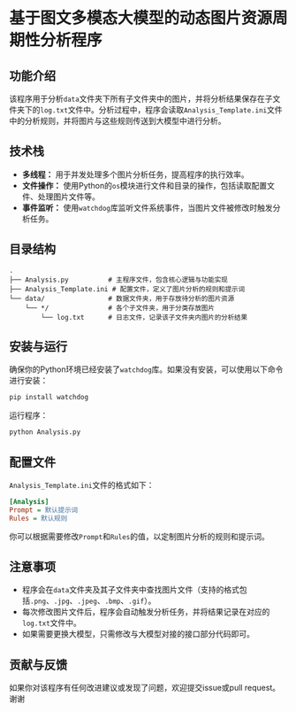 # 基于图文多模态大模型的动态图片资源周期性分析程序

## 功能介绍
该程序用于分析`data`文件夹下所有子文件夹中的图片，并将分析结果保存在子文件夹下的`log.txt`文件中。分析过程中，程序会读取`Analysis_Template.ini`文件中的分析规则，并将图片与这些规则传送到大模型中进行分析。

## 技术栈
- **多线程：** 用于并发处理多个图片分析任务，提高程序的执行效率。
- **文件操作：** 使用Python的`os`模块进行文件和目录的操作，包括读取配置文件、处理图片文件等。
- **事件监听：** 使用`watchdog`库监听文件系统事件，当图片文件被修改时触发分析任务。

## 目录结构
```
.
├── Analysis.py          # 主程序文件，包含核心逻辑与功能实现
├── Analysis_Template.ini # 配置文件，定义了图片分析的规则和提示词
└── data/                # 数据文件夹，用于存放待分析的图片资源
    └── */               # 各个子文件夹，用于分类存放图片
        └── log.txt      # 日志文件，记录该子文件夹内图片的分析结果
```

## 安装与运行
确保你的Python环境已经安装了`watchdog`库。如果没有安装，可以使用以下命令进行安装：

``` bash
pip install watchdog
```
运行程序：

``` bash
python Analysis.py
```
## 配置文件
`Analysis_Template.ini`文件的格式如下：

``` ini
[Analysis]
Prompt = 默认提示词
Rules = 默认规则
```
你可以根据需要修改`Prompt`和`Rules`的值，以定制图片分析的规则和提示词。

## 注意事项
- 程序会在`data`文件夹及其子文件夹中查找图片文件（支持的格式包括`.png`、`.jpg`、`.jpeg`、`.bmp`、`.gif`）。
- 每次修改图片文件后，程序会自动触发分析任务，并将结果记录在对应的`log.txt`文件中。
- 如果需要更换大模型，只需修改与大模型对接的接口部分代码即可。

## 贡献与反馈
如果你对该程序有任何改进建议或发现了问题，欢迎提交issue或pull request。
谢谢